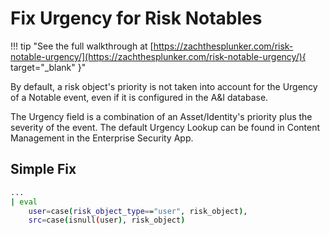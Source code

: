 # Fix Urgency for Risk Notables

!!! tip "See the full walkthrough at [https://zachthesplunker.com/risk-notable-urgency/](https://zachthesplunker.com/risk-notable-urgency/){ target="_blank" }"

By default, a risk object's priority is not taken into account for the Urgency of a Notable event, even if it is configured in the A&I database. 

The Urgency field is a combination of an Asset/Identity's priority plus the severity of the event. The default Urgency Lookup can be found in Content Management in the Enterprise Security App.

## Simple Fix

```sh title="SPL to append to Risk Notables" linenums="1"
...
| eval 
    user=case(risk_object_type=="user", risk_object),
    src=case(isnull(user), risk_object)
```